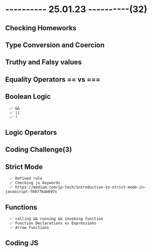 # ---------- 25.01.23 ----------(32)

## Checking Homeworks

## Type Conversion and Coercion

## Truthy and Falsy values

## Equality Operators == vs ===

## Boolean Logic

      ✅ &&
      ✅ ||
      ✅ !

## Logic Operators

## Coding Challenge(3)

## Strict Mode

      ✅ Defined rule
      ✅ Checking js keywords
      ✅ https://medium.com/jp-tech/introduction-to-strict-mode-in-javascript-fb977bab697c

## Functions

      ✅ calling && running && invoking function
      ✅ Function Declarations vs Expressions
      ✅ Arrow functions

## Coding JS

